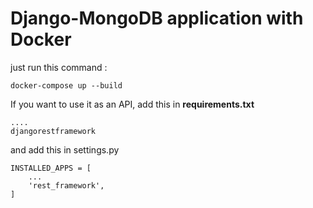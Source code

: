 Django-MongoDB application with Docker
===============

just run this command : 
```
docker-compose up --build
```


If you want to use it as an API, add this in **requirements.txt**
```
....
djangorestframework
```
and add this in settings.py
```
INSTALLED_APPS = [
    ...
    'rest_framework',
]
```
